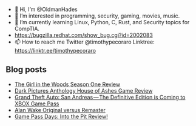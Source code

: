 - 👋 Hi, I’m @OldmanHades
- 👀 I’m interested in programming, security, gaming, movies, music.
- 🌱 I’m currently learning Linux, Python, C, Rust, and Security topics for CompTIA.
- https://bugzilla.redhat.com/show_bug.cgi?id=2002083
- 📫 How to reach me Twitter @timothypecoraro
Linktree: https://linktr.ee/timothypecoraro

## Blog posts
<!-- BLOG-POST-LIST:START -->
- [The Girl in the Woods Season One Review](https://medium.com/@timothypecoraro/the-girl-in-the-woods-season-one-review-5a224833feaf?source=rss-5097f5c9b801------2)
- [Dark Pictures Anthology House of Ashes Game Review](https://medium.com/@timothypecoraro/dark-pictures-anthology-house-of-ashes-game-review-a7db632639f9?source=rss-5097f5c9b801------2)
- [Grand Theft Auto: San Andreas — The Definitive Edition is Coming to XBOX Game Pass](https://medium.com/@timothypecoraro/grand-theft-auto-san-andreas-the-definitive-edition-is-coming-to-xbox-game-pass-9e1319a988cf?source=rss-5097f5c9b801------2)
- [Alan Wake Original versus Remaster](https://medium.com/@timothypecoraro/alan-wake-original-versus-remaster-755d242797b9?source=rss-5097f5c9b801------2)
- [Game Pass Days: Into the Pit Review!](https://medium.com/@timothypecoraro/game-pass-days-into-the-pit-d982c5322ead?source=rss-5097f5c9b801------2)
<!-- BLOG-POST-LIST:END -->
